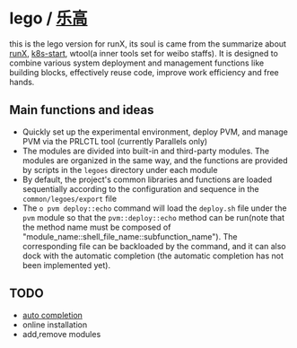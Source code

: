 # lego / [乐高][lego]

this is the lego version for runX, its soul is came from the summarize about [runX][runX], [k8s-start][k8s-start], wtool(a inner tools set for weibo staffs). It is designed to combine various system deployment and management functions like building blocks, effectively reuse code, improve work efficiency and free hands.

## Main functions and ideas

* Quickly set up the experimental environment, deploy PVM, and manage PVM via the PRLCTL tool (currently Parallels only)
* The modules are divided into built-in and third-party modules. The modules are organized in the same way, and the functions are provided by scripts in the `legoes` directory under each module
* By default, the project's common libraries and functions are loaded sequentially according to the configuration and sequence in the `common/legoes/export` file
* The `o pvm deploy::echo` command will load the `deploy.sh` file under the `pvm` module so that the `pvm::deploy::echo` method can be run(note that the method name must be composed of "module_name::shell_file_name::subfunction_name"). The corresponding file can be backloaded by the command, and it can also dock with the automatic completion (the automatic completion has not been implemented yet).

## TODO

* [auto completion][auto_completion]
* online installation
* add,remove modules

[lego]:https://github.com/idevz/lego/blob/master/README-zh.md
[auto_completion]:https://www.infoq.cn/article/bash-programmable-completion-tutorial
[runX]:https://github.com/idevz/runx
[k8s-start]:https://github.com/idevz/k8s-start
